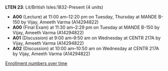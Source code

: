 **LTEN 23**: Lit/British Isles:1832-Present (4 units)

- **A00** (Lecture) at 11:00 am–12:20 pm on Tuesday, Thursday at MANDE B-150 by Vijay, Ameeth Varma (A14294822)
- **A00** (Final Exam) at 11:30 am–2:29 pm on Tuesday at MANDE B-150 by Vijay, Ameeth Varma (A14294822)
- **A01** (Discussion) at 9:00 am–9:50 am on Wednesday at CENTR 217A by Vijay, Ameeth Varma (A14294822)
- **A02** (Discussion) at 10:00 am–10:50 am on Wednesday at CENTR 217A by Vijay, Ameeth Varma (A14294822)

[Enrollment numbers over time](./LTEN23.tsv)
